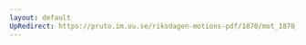 ```yaml
---
layout: default
UpRedirect: https://pruto.im.uu.se/riksdagen-motions-pdf/1870/mot_1870__ak__102.pdf
---
```

